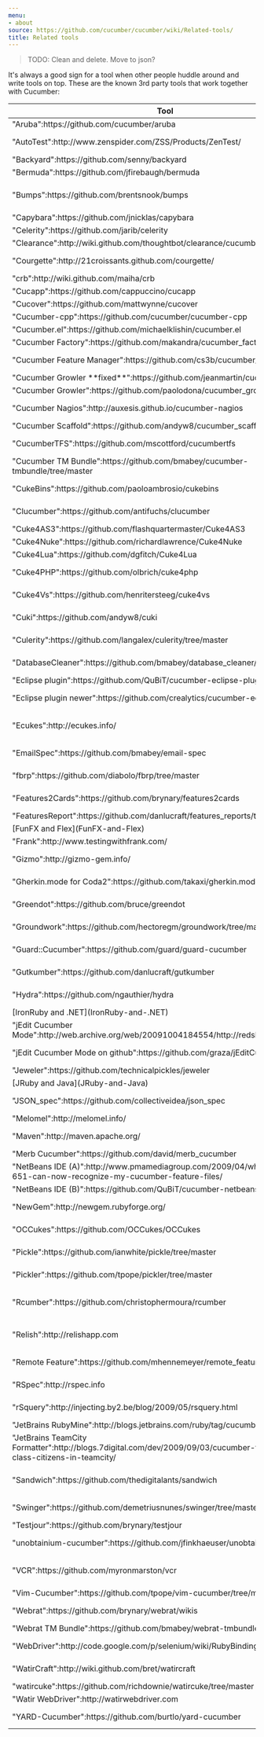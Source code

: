 ```yaml
---
menu:
- about
source: https://github.com/cucumber/cucumber/wiki/Related-tools/
title: Related tools
---
```


> TODO: Clean and delete. Move to json?

It's always a good sign for a tool when other people huddle around and write tools on top. These are the known 3rd party tools that work together with Cucumber:

<table>
<thead>
<tr class="header">
<th>Tool</th>
<th>Description</th>
</tr>
</thead>
<tbody>
<tr class="odd">
<td>&quot;Aruba&quot;:https://github.com/cucumber/aruba</td>
<td>Generic Step Definitions for command line programs</td>
</tr>
<tr class="even">
<td>&quot;AutoTest&quot;:http://www.zenspider.com/ZSS/Products/ZenTest/</td>
<td>Run Cucumber Features in the background with Cucumber's built-in [Autotest Integration](Autotest-Integration)</td>
</tr>
<tr class="odd">
<td>&quot;Backyard&quot;:https://github.com/senny/backyard</td>
<td>Name the models in your Cucumbers with ease</td>
</tr>
<tr class="even">
<td>&quot;Bermuda&quot;:https://github.com/jfirebaugh/bermuda</td>
<td>Capybara Step library for jQuery UI widgets</td>
</tr>
<tr class="odd">
<td>&quot;Bumps&quot;:https://github.com/brentsnook/bumps</td>
<td>Pull Feature content from and push results to a remote server. Designed for <a href="http://wave.google.com/">Google Wave</a> but potentially usable with other systems</td>
</tr>
<tr class="even">
<td>&quot;Capybara&quot;:https://github.com/jnicklas/capybara</td>
<td>Webrat alternative which aims to support all browser simulators</td>
</tr>
<tr class="odd">
<td>&quot;Celerity&quot;:https://github.com/jarib/celerity</td>
<td>Headless browser with JavaScript support (on JRuby)</td>
</tr>
<tr class="even">
<td>&quot;Clearance&quot;:http://wiki.github.com/thoughtbot/clearance/cucumber-features</td>
<td>Rails Authentication System with Cucumber Feature generator</td>
</tr>
<tr class="odd">
<td>&quot;Courgette&quot;:http://21croissants.github.com/courgette/</td>
<td>Rails engine (plugin) for Rails 2.x applications which makes your Cucumber Feature viewable through your browser</td>
</tr>
<tr class="even">
<td>&quot;crb&quot;:http://wiki.github.com/maiha/crb</td>
<td>An irb console for Cucumber world. (crb = cucumber + irb)</td>
</tr>
<tr class="odd">
<td>&quot;Cucapp&quot;:https://github.com/cappuccino/cucapp</td>
<td>Cucumber integration with Cappuccino.</td>
</tr>
<tr class="even">
<td>&quot;Cucover&quot;:https://github.com/mattwynne/cucover</td>
<td>Coverage-aware lazy / selective Cucumber Feature runnner</td>
</tr>
<tr class="odd">
<td>&quot;Cucumber-cpp&quot;:https://github.com/cucumber/cucumber-cpp</td>
<td>Cucumber for C</td>
</tr>
<tr class="even">
<td>&quot;Cucumber.el&quot;:https://github.com/michaelklishin/cucumber.el</td>
<td><a href="http://www.gnu.org/software/emacs/">Emacs</a> mode for editing Cucumber plain text stories.</td>
</tr>
<tr class="odd">
<td>&quot;Cucumber Factory&quot;:https://github.com/makandra/cucumber_factory/tree/master</td>
<td>Create Rails model records without writing Step Definitions.</td>
</tr>
<tr class="even">
<td>&quot;Cucumber Feature Manager&quot;:https://github.com/cs3b/cucumber_fm</td>
<td>Help to manage with big amount of Features in project, &quot;demo&quot;:http://demo.cucumber.fm/</td>
</tr>
<tr class="odd">
<td>&quot;Cucumber Growler **fixed**&quot;:https://github.com/jeanmartin/cucumber_growler</td>
<td><a href="http://growl.info/">Growl</a> notifications for Cucumber &gt;= 0.2</td>
</tr>
<tr class="even">
<td>&quot;Cucumber Growler&quot;:https://github.com/paolodona/cucumber_growler</td>
<td><a href="http://growl.info/">Growl</a> notifications for Cucumber.</td>
</tr>
<tr class="odd">
<td>&quot;Cucumber Nagios&quot;:http://auxesis.github.io/cucumber-nagios</td>
<td>Web site monitoring with Cucumber and &quot;Nagios&quot;:http://www.nagios.org/</td>
</tr>
<tr class="even">
<td>&quot;Cucumber Scaffold&quot;:https://github.com/andyw8/cucumber_scaffold</td>
<td>Scaffolding gem for Cucumber Features</td>
</tr>
<tr class="odd">
<td>&quot;CucumberTFS&quot;:https://github.com/mscottford/cucumbertfs</td>
<td>Converts Team Foundation Server (TFS) Scenarios into Cucumber Scenarios in a single Feature file.</td>
</tr>
<tr class="even">
<td>&quot;Cucumber TM Bundle&quot;:https://github.com/bmabey/cucumber-tmbundle/tree/master</td>
<td>Feature syntax highlighting and other useful commands for &quot;TextMate&quot;:http://macromates.com/.</td>
</tr>
<tr class="odd">
<td>&quot;CukeBins&quot;:https://github.com/paoloambrosio/cukebins</td>
<td>Support for writing Cucumber Step Definitions in C, testing C code.</td>
</tr>
<tr class="even">
<td>&quot;Clucumber&quot;:https://github.com/antifuchs/clucumber</td>
<td>Support for writing Cucumber Step Definitions in Common LISP, testing Common LISP code.</td>
</tr>
<tr class="odd">
<td>&quot;Cuke4AS3&quot;:https://github.com/flashquartermaster/Cuke4AS3</td>
<td>Actionscript</td>
</tr>
<tr class="even">
<td>&quot;Cuke4Nuke&quot;:https://github.com/richardlawrence/Cuke4Nuke</td>
<td>Support for writing Cucumber Step Definitions in .NET.</td>
</tr>
<tr class="odd">
<td>&quot;Cuke4Lua&quot;:https://github.com/dgfitch/Cuke4Lua</td>
<td>Wire protocol implementation for &quot;Lua&quot;:http://www.lua.org/</td>
</tr>
<tr class="even">
<td>&quot;Cuke4PHP&quot;:https://github.com/olbrich/cuke4php</td>
<td>Support for writing Cucumber Step Definitions in PHP, testing PHP code.</td>
</tr>
<tr class="odd">
<td>&quot;Cuke4Vs&quot;:https://github.com/henritersteeg/cuke4vs</td>
<td>Syntax highlighting, intellisense and other editing support for Feature files in Visual Studio 2008.</td>
</tr>
<tr class="even">
<td>&quot;Cuki&quot;:https://github.com/andyw8/cuki</td>
<td>Pull Cucumber Features from a Confluence wiki into Feature files</td>
</tr>
<tr class="odd">
<td>&quot;Culerity&quot;:https://github.com/langalex/culerity/tree/master</td>
<td>Integrates Cucumber and Celerity to test Javascript in webapps.</td>
</tr>
<tr class="even">
<td>&quot;DatabaseCleaner&quot;:https://github.com/bmabey/database_cleaner/tree/master</td>
<td>Different strategies for keeping your DB clean to ensure a clean state. Has Cucumber support out of the box.</td>
</tr>
<tr class="odd">
<td>&quot;Eclipse plugin&quot;:https://github.com/QuBiT/cucumber-eclipse-plugin</td>
<td>Apparently not in a working state, but good starting point?</td>
</tr>
<tr class="even">
<td>&quot;Eclipse plugin newer&quot;:https://github.com/crealytics/cucumber-eclipse-plugin</td>
<td>An Eclipse plugin is provided in the downloads section. XText SDK has to be installed first</td>
</tr>
<tr class="odd">
<td>&quot;Ecukes&quot;:http://ecukes.info/</td>
<td>Emacs package that makes it possible to write Cucumber like tests for your<br />
Emacs packages</td>
</tr>
<tr class="even">
<td>&quot;EmailSpec&quot;:https://github.com/bmabey/email-spec</td>
<td>Collection of <a href="http://rspec.info/">RSpec</a> matchers and Cucumber Steps for testing email in a Rails app</td>
</tr>
<tr class="odd">
<td>&quot;fbrp&quot;:https://github.com/diabolo/fbrp/tree/master</td>
<td>Sample rails app of Cucumber showing how to use with restful-authentication.</td>
</tr>
<tr class="even">
<td>&quot;Features2Cards&quot;:https://github.com/brynary/features2cards</td>
<td>Create PDFs from Cucumber Features and Scenarios for printing.</td>
</tr>
<tr class="odd">
<td>&quot;FeaturesReport&quot;:https://github.com/danlucraft/features_reports/tree/master</td>
<td>Create a PDF report of Cucumber Features.</td>
</tr>
<tr class="even">
<td>[FunFX and Flex](FunFX-and-Flex)</td>
<td>Test Adobe Flex applications with Cucumber</td>
</tr>
<tr class="odd">
<td>&quot;Frank&quot;:http://www.testingwithfrank.com/</td>
<td>Test iPhone/iPad applications using Cucumber</td>
</tr>
<tr class="even">
<td>&quot;Gizmo&quot;:http://gizmo-gem.info/</td>
<td>Simple page model testing framework that works great with Cucumber</td>
</tr>
<tr class="odd">
<td>&quot;Gherkin.mode for Coda2&quot;:https://github.com/takaxi/gherkin.mode/</td>
<td>Plugin for Coda2 that highlights syntax keywords of `.feature` file</td>
</tr>
<tr class="even">
<td>&quot;Greendot&quot;:https://github.com/bruce/greendot</td>
<td>Describe apps as state machines, with various outputs (including Cucumber Features).</td>
</tr>
<tr class="odd">
<td>&quot;Groundwork&quot;:https://github.com/hectoregm/groundwork/tree/master</td>
<td>Rails Template using Authlogic that comes with Cucumber Features</td>
</tr>
<tr class="even">
<td>&quot;Guard::Cucumber&quot;:https://github.com/guard/guard-cucumber</td>
<td>Guard::Cucumber automatically runs your Features (much like autotest)</td>
</tr>
<tr class="odd">
<td>&quot;Gutkumber&quot;:https://github.com/danlucraft/gutkumber</td>
<td>Integration testing for &quot;Ruby-GNOME2&quot;:http://ruby-gnome2.sourceforge.jp/.</td>
</tr>
<tr class="even">
<td>&quot;Hydra&quot;:https://github.com/ngauthier/hydra</td>
<td>Distributed testing framework that can run your Features in parallel.</td>
</tr>
<tr class="odd">
<td>[IronRuby and .NET](IronRuby-and-.NET)</td>
<td>Test .NET applications with Cucumber</td>
</tr>
<tr class="even">
<td>&quot;jEdit Cucumber Mode&quot;:http://web.archive.org/web/20091004184554/http://redshades.rha7.com/</td>
<td>jEdit mode to add syntax highlighting for `.feature` files</td>
</tr>
<tr class="odd">
<td>&quot;jEdit Cucumber Mode on github&quot;:https://github.com/graza/jEditCucumberMode</td>
<td>jEdit mode to add multi-lingual syntax highlighting for `.feature` files</td>
</tr>
<tr class="even">
<td>&quot;Jeweler&quot;:https://github.com/technicalpickles/jeweler</td>
<td>Craft the perfect RubyGem - with built-in Cucumber support</td>
</tr>
<tr class="odd">
<td>[JRuby and Java](JRuby-and-Java)</td>
<td>Test Java applications with Cucumber</td>
</tr>
<tr class="even">
<td>&quot;JSON_spec&quot;:https://github.com/collectiveidea/json_spec</td>
<td>RSpec matchers and Cucumber `Then` Steps for validating JSON format data, especially useful for RESTful API Scenarios.</td>
</tr>
<tr class="odd">
<td>&quot;Melomel&quot;:http://melomel.info/</td>
<td>ActionScript, Flex and Air support for Cucumber</td>
</tr>
<tr class="even">
<td>&quot;Maven&quot;:http://maven.apache.org/</td>
<td>see &quot;Cuke4Duke Maven&quot;:http://wiki.github.com/aslakhellesoy/cuke4duke/maven</td>
</tr>
<tr class="odd">
<td>&quot;Merb Cucumber&quot;:https://github.com/david/merb_cucumber</td>
<td><a href="http://merbivore.com/">Merb</a> + Cucumber integration.</td>
</tr>
<tr class="even">
<td>&quot;NetBeans IDE (A)&quot;:http://www.pmamediagroup.com/2009/04/what-netbeans-651-can-now-recognize-my-cucumber-feature-files/</td>
<td>Syntax highlighting</td>
</tr>
<tr class="odd">
<td>&quot;NetBeans IDE (B)&quot;:https://github.com/QuBiT/cucumber-netbeans-plugin</td>
<td>Syntax highlighting</td>
</tr>
<tr class="even">
<td>&quot;NewGem&quot;:http://newgem.rubyforge.org/</td>
<td>Use `newgem -i cucumber` to generate a bunch of helpful Scenario Steps for gem development</td>
</tr>
<tr class="odd">
<td>&quot;OCCukes&quot;:https://github.com/OCCukes/OCCukes</td>
<td>Objective-C wire protocol implementation. Can be used for testing native iOS and Mac apps.</td>
</tr>
<tr class="even">
<td>&quot;Pickle&quot;:https://github.com/ianwhite/pickle/tree/master</td>
<td>Easy model creation/reference in Cucumber - optionally leveraging your factories/blueprints</td>
</tr>
<tr class="odd">
<td>&quot;Pickler&quot;:https://github.com/tpope/pickler/tree/master</td>
<td>Synchronize user stories in <a href="http://www.pivotaltracker.com/">Pivotal Tracker</a> with Cucumber Features.</td>
</tr>
<tr class="even">
<td>&quot;Rcumber&quot;:https://github.com/christophermoura/rcumber</td>
<td>RCumber is a rails plugin that gives your customers a web interface where they can view, edit and run Cucumber tests directly on your rails project. No update since 2008</td>
</tr>
<tr class="odd">
<td>&quot;Relish&quot;:http://relishapp.com</td>
<td>Relish allows you to browse, search, and share your Cucumber Features on the web as living documentation. Supports public and private projects.</td>
</tr>
<tr class="even">
<td>&quot;Remote Feature&quot;:https://github.com/mhennemeyer/remote_feature</td>
<td>Run Cucumber Features that are defined in &quot;Writeboard&quot;:http://www.writeboard.com/.</td>
</tr>
<tr class="odd">
<td>&quot;RSpec&quot;:http://rspec.info</td>
<td>Use RSpec's `Object.should` and `Object.should_not` to compare values in your Step Definitions</td>
</tr>
<tr class="even">
<td>&quot;rSquery&quot;:http://injecting.by2.be/blog/2009/05/rsquery.html</td>
<td>Using jquery matchers and more in selenium, taking the pain out of writing selenium tests.</td>
</tr>
<tr class="odd">
<td>&quot;JetBrains RubyMine&quot;:http://blogs.jetbrains.com/ruby/tag/cucumber/</td>
<td>Syntax highlighting and Test Runner UI</td>
</tr>
<tr class="even">
<td>&quot;JetBrains TeamCity Formatter&quot;:http://blogs.7digital.com/dev/2009/09/03/cucumber-tests-as-first-class-citizens-in-teamcity/</td>
<td>Format Features nicely within the TeamCity CI server</td>
</tr>
<tr class="odd">
<td>&quot;Sandwich&quot;:https://github.com/thedigitalants/sandwich</td>
<td>Step library aiming to provide Steps for several different test areas. There are Steps for model creation/reference, debugging, and interaction with web pages. Still in its infancy.</td>
</tr>
<tr class="even">
<td>&quot;Swinger&quot;:https://github.com/demetriusnunes/swinger/tree/master</td>
<td>Write acceptance tests for Java/Swing Desktop apps using Cucumber!</td>
</tr>
<tr class="odd">
<td>&quot;Testjour&quot;:https://github.com/brynary/testjour</td>
<td>Distributed test running (for Cucumber first).</td>
</tr>
<tr class="even">
<td>&quot;unobtainium-cucumber&quot;:https://github.com/jfinkhaeuser/unobtainium-cucumber</td>
<td>Integrate Cucumber with configuration driven Selenium or Appium drivers.</td>
</tr>
<tr class="odd">
<td>&quot;VCR&quot;:https://github.com/myronmarston/vcr</td>
<td>Easily record and replay HTTP responses for fast, deterministic, accurate tests. Cucumber integration provided through the use of Tags.</td>
</tr>
<tr class="even">
<td>&quot;Vim-Cucumber&quot;:https://github.com/tpope/vim-cucumber/tree/master</td>
<td>Feature syntax highlighting for &quot;Vim&quot;:http://www.vim.org/.</td>
</tr>
<tr class="odd">
<td>&quot;Webrat&quot;:https://github.com/brynary/webrat/wikis</td>
<td>Interact with a web application from Ruby. Works with <a href="https://github.com/aslakhellesoy/cucumber/wikis/ruby-on-rails">Rails</a>, [Sinatra](Sinatra) and other web frameworks.</td>
</tr>
<tr class="even">
<td>&quot;Webrat TM Bundle&quot;:https://github.com/bmabey/webrat-tmbundle/tree/master</td>
<td>Collection of TextMate snippets for the webrat API.</td>
</tr>
<tr class="odd">
<td>&quot;WebDriver&quot;:http://code.google.com/p/selenium/wiki/RubyBindings</td>
<td>Developer-focused browser automation tool for IE, Firefox, Chrome</td>
</tr>
<tr class="even">
<td>&quot;WatirCraft&quot;:http://wiki.github.com/bret/watircraft</td>
<td>Web testing framework with Cucumber integration that builds on Watir.</td>
</tr>
<tr class="odd">
<td>&quot;watircuke&quot;:https://github.com/richdownie/watircuke/tree/master</td>
<td>Cucumber and H30 (watir, safariwatir, firewatir)</td>
</tr>
<tr class="even">
<td>&quot;Watir WebDriver&quot;:http://watirwebdriver.com</td>
<td>the most elegant way to use webdriver with ruby</td>
</tr>
<tr class="odd">
<td>&quot;YARD-Cucumber&quot;:https://github.com/burtlo/yard-cucumber</td>
<td>Feature documentation integration with &quot;YARD&quot;:http://yardoc.org/</td>
</tr>
</tbody>
</table>

